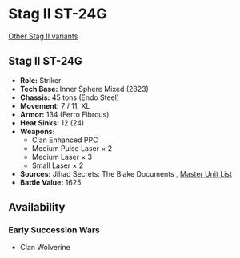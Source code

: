 # Stag II ST-24G 

[Other Stag II variants](../stag_ii.md) 

## Stag II ST-24G 

- **Role:** Striker 
- **Tech Base:** Inner Sphere Mixed (2823) 
- **Chassis:** 45 tons (Endo Steel) 
- **Movement:** 7 / 11, XL 
- **Armor:** 134 (Ferro Fibrous) 
- **Heat Sinks:** 12 (24) 
- **Weapons:** 
  - Clan Enhanced PPC 
  - Medium Pulse Laser × 2 
  - Medium Laser × 3 
  - Small Laser × 2 
- **Sources:** Jihad Secrets: The Blake Documents , [Master Unit List](http://masterunitlist.info/Unit/Details/3034) 
- **Battle Value:** 1625 

## Availability 

### Early Succession Wars 

- Clan Wolverine 

